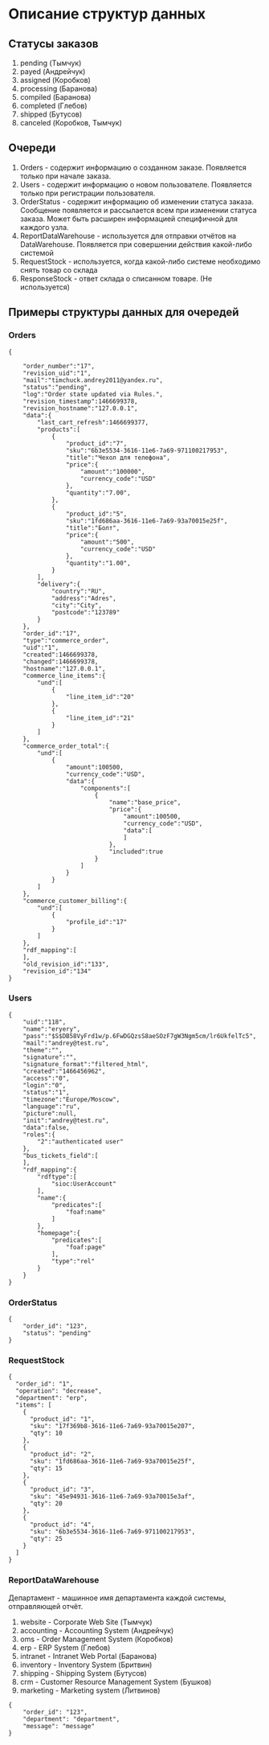 # Описание структур данных

## Статусы заказов
1. pending (Тымчук)
2. payed (Андрейчук)
3. assigned (Коробков)
4. processing (Баранова)
5. compiled (Баранова)
6. completed (Глебов)
7. shipped (Бутусов)
8. canceled (Коробков, Тымчук)

## Очереди

1. Orders - содержит информацию о созданном заказе. Появляется только при начале заказа.
2. Users - содержит информацию о новом пользователе. Появляется только при регистрации пользователя.
3. OrderStatus - содержит информацию об изменении статуса заказа. Сообщение появляется и рассылается всем при изменении
статуса заказа. Может быть расширен информацией специфичной для каждого узла.
4. ReportDataWarehouse - используется для отправки отчётов на DataWarehouse. Появляется при совершении действия какой-либо системой
5. RequestStock - используется, когда какой-либо системе необходимо снять товар со склада
6. ResponseStock - ответ склада о списанном товаре. (Не используется)

## Примеры структуры данных для очередей

### Orders

```
{

    "order_number":"17",
    "revision_uid":"1",
    "mail":"timchuck.andrey2011@yandex.ru",
    "status":"pending",
    "log":"Order state updated via Rules.",
    "revision_timestamp":1466699378,
    "revision_hostname":"127.0.0.1",
    "data":{
        "last_cart_refresh":1466699377,
        "products":[
            {
                "product_id":"7",
                "sku":"6b3e5534-3616-11e6-7a69-971100217953",
                "title":"Чехол для телефона",
                "price":{
                    "amount":"100000",
                    "currency_code":"USD"
                },
                "quantity":"7.00",
            },
            {
                "product_id":"5",
                "sku":"1fd686aa-3616-11e6-7a69-93a70015e25f",
                "title":"Болт",
                "price":{
                    "amount":"500",
                    "currency_code":"USD"
                },
                "quantity":"1.00",
            }
        ],
        "delivery":{
            "country":"RU",
            "address":"Adres",
            "city":"City",
            "postcode":"123789"
        }
    },
    "order_id":"17",
    "type":"commerce_order",
    "uid":"1",
    "created":1466699378,
    "changed":1466699378,
    "hostname":"127.0.0.1",
    "commerce_line_items":{
        "und":[
            {
                "line_item_id":"20"
            },
            {
                "line_item_id":"21"
            }
        ]
    },
    "commerce_order_total":{
        "und":[
            {
                "amount":100500,
                "currency_code":"USD",
                "data":{
                    "components":[
                        {
                            "name":"base_price",
                            "price":{
                                "amount":100500,
                                "currency_code":"USD",
                                "data":[
                                ]
                            },
                            "included":true
                        }
                    ]
                }
            }
        ]
    },
    "commerce_customer_billing":{
        "und":[
            {
                "profile_id":"17"
            }
        ]
    },
    "rdf_mapping":[
    ],
    "old_revision_id":"133",
    "revision_id":"134"
}
```

### Users

```
{
    "uid":"118",
    "name":"eryery",
    "pass":"$S$DB58VyFrd1w/p.6FwDGQzsS8aeSOzF7gW3Ngm5cm/lr6UkfelTc5",
    "mail":"andrey@test.ru",
    "theme":"",
    "signature":"",
    "signature_format":"filtered_html",
    "created":"1466456962",
    "access":"0",
    "login":"0",
    "status":"1",
    "timezone":"Europe/Moscow",
    "language":"ru",
    "picture":null,
    "init":"andrey@test.ru",
    "data":false,
    "roles":{
        "2":"authenticated user"
    },
    "bus_tickets_field":[
    ],
    "rdf_mapping":{
        "rdftype":[
            "sioc:UserAccount"
        ],
        "name":{
            "predicates":[
                "foaf:name"
            ]
        },
        "homepage":{
            "predicates":[
                "foaf:page"
            ],
            "type":"rel"
        }
    }
}
```

### OrderStatus

```
{
    "order_id": "123",
    "status": "pending"
}
```

### RequestStock

```
{
  "order_id": "1",
  "operation": "decrease",
  "department": "erp",
  "items": [
    {
      "product_id": "1",
      "sku": "17f369b8-3616-11e6-7a69-93a70015e207",
      "qty": 10
    },
    {
      "product_id": "2",
      "sku": "1fd686aa-3616-11e6-7a69-93a70015e25f",
      "qty": 15
    },
    {
      "product_id": "3",
      "sku": "45e94931-3616-11e6-7a69-93a70015e3af",
      "qty": 20
    },
    {
      "product_id": "4",
      "sku": "6b3e5534-3616-11e6-7a69-971100217953",
      "qty": 25
    }
  ]
}
```

### ReportDataWarehouse

Департамент - машинное имя департамента каждой системы, отправляющей отчёт.

1. website - Corporate Web Site (Тымчук)
2. accounting - Accounting System (Андрейчук)
3. oms - Order Management System (Коробков)
4. erp - ERP System (Глебов)
5. intranet - Intranet Web Portal (Баранова)
6. inventory - Inventory System (Бритвин)
7. shipping - Shipping System (Бутусов)
8. crm - Customer Resource Management System (Бушков)
9. marketing - Marketing system (Литвинов)

```
{
	"order_id": "123",
	"department": "department",
	"message": "message"
}
```

